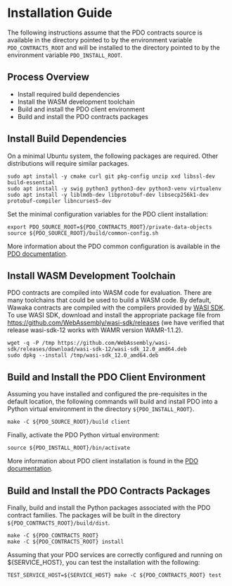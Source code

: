 <!---
Licensed under Creative Commons Attribution 4.0 International License
https://creativecommons.org/licenses/by/4.0/
--->

# Installation Guide #

The following instructions assume that the PDO contracts source is available in the directory pointed to by the environment variable `PDO_CONTRACTS_ROOT` and will be installed to the directory pointed to by the environment variable `PDO_INSTALL_ROOT`.

## Process Overview

- Install required build dependencies
- Install the WASM development toolchain
- Build and install the PDO client environment
- Build and install the PDO contracts packages

## <a name="environment">Install Build Dependencies</a>

On a minimal Ubuntu system, the following packages are required. Other
distributions will require similar packages.

```
sudo apt install -y cmake curl git pkg-config unzip xxd libssl-dev build-essential
sudo apt install -y swig python3 python3-dev python3-venv virtualenv
sudo apt install -y liblmdb-dev libprotobuf-dev libsecp256k1-dev protobuf-compiler libncurses5-dev
```

Set the minimal configuration variables for the PDO client installation:
```
export PDO_SOURCE_ROOT=${PDO_CONTRACTS_ROOT}/private-data-objects
source ${PDO_SOURCE_ROOT}/build/common-config.sh
```

More information about the PDO common configuration is available in the
[PDO documentation](../private-data-objects/docs/environment.md).

## <a name="wasi">Install WASM Development Toolchain</a>

PDO contracts are compiled into WASM code for evaluation.  There are
many toolchains that could be used to build a WASM code. By default,
Wawaka contracts are compiled with the compilers provided by [WASI
SDK](https://github.com/WebAssembly/wasi-sdk). To use WASI SDK,
download and install the appropriate package file from
https://github.com/WebAssembly/wasi-sdk/releases (we have verified
that release wasi-sdk-12 works with WAMR version WAMR-1.1.2).

```
wget -q -P /tmp https://github.com/WebAssembly/wasi-sdk/releases/download/wasi-sdk-12/wasi-sdk_12.0_amd64.deb
sudo dpkg --install /tmp/wasi-sdk_12.0_amd64.deb
```

## <a name="client">Build and Install the PDO Client Environment</a>

Assuming you have installed and configured the pre-requisites in the default location, the following
commands will build and install PDO into a Python virtual environment in the directory `${PDO_INSTALL_ROOT}`.

```
make -C ${PDO_SOURCE_ROOT}/build client
```

Finally, activate the PDO Python virtual environment:

```
source ${PDO_INSTALL_ROOT}/bin/activate
```

More information about PDO client installation is found in the
[PDO documentation](../private-data-objects/docs/client_install.md).

## <a name="contracts">Build and Install the PDO Contracts Packages</a>

Finally, build and install the Python packages associated with the PDO contract families. The packages will be built in the directory `${PDO_CONTRACTS_ROOT}/build/dist`.

```
make -C ${PDO_CONTRACTS_ROOT}
make -C ${PDO_CONTRACTS_ROOT} install
```

Assuming that your PDO services are correctly configured and running
on ${SERVICE_HOST}, you can test the installation with the following:

```
TEST_SERVICE_HOST=${SERVICE_HOST} make -C ${PDO_CONTRACTS_ROOT} test
```
